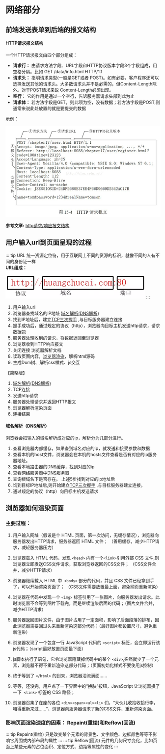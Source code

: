 # 网络部分

## 前端发送表单到后端的报文结构

#### HTTP请求报文结构

一个HTTP请求报文由四个部分组成：

  * **请求行：** 由请求方法字段、URL字段和HTTP协议版本字段3个字段组成，用空格分隔。比如 GET /data/info.html HTTP/1.1
  * **请求头：** 指明请求类型(一般是GET或者 POST)。如有必要，客户程序还可以选择发送其他的请求头。大多数请求头并不是必需的，但Content-Length除外。对于POST请求来说 Content-Length必须出现。
  * **空行：** 它的作用是通过一个空行，告诉服务器请求头部到此为止
  * **请求体：** 若方法字段是GET，则此项为空，没有数据；若方法字段是POST,则通常来说此处放置的就是要提交的数据

示例：

![An image](https://github.com/MY729/blog/raw/gh-pages/img/网络相关/http-1.jpg)

**参考文章:** [http请求/响应报文结构](https://my729.github.io/blog/internetwork/http%E8%AF%B7%E6%B1%82%E5%92%8C%E5%93%8D%E5%BA%94%E6%8A%A5%E6%96%87%E7%BB%93%E6%9E%84.html)

## 用户输入url到页面呈现的过程

::: tip URL
  统一资源定位符，用于互联网上不同的资源的标识，就像不同的人有不同的身份证一样  
  **URL组成：**  
  ![An image](https://github.com/MY729/blog/raw/gh-pages/img/网络相关/http-2.jpg)
:::

1. 用户输入url
2. 浏览器查找域名的IP地址 [域名解析(DNS解析)](/interview/网络相关.html#域名解析)
3. 找到IP地址后，建立[TCP三次握手](http://my729.github.io/blog/internetwork/TCP%E4%B8%89%E6%AC%A1%E6%8F%A1%E6%89%8B.html) ,与目标服务器建立连接
4. 握手成功后，通过规定的协议（http），浏览器向目标主机发送http请求，请求数据包
5. 服务器处理收到的请求，将数据返回至浏览器
6. 浏览器收到HTTP响应报文
7. 关闭连接 浏览器解析文档
8. 读取页面内容，[浏览器渲染](/interview/网络相关.html#浏览器如何渲染页面)，解析html源码
9. 生成Dom树、解析css样式、js交互

【简略版】
1. [域名解析(DNS解析)](/interview/网络相关.html#域名解析)
2. TCP连接
3. 发送http请求
4. 服务器处理请求并返回HTTP报文
5. 浏览器解析渲染页面
6. 连接结束

#### 域名解析（DNS解析）
浏览器会把输入的域名解析成对应的ip，解析分为几部分进行。

1. 查看浏览器内部缓存，如果查到域名对应的ip，就发送和接受参数和数据
2. 查看本机的host文件，浏览器会在本机的hosts文件查看是否有对应的ip服务器地址。
3. 查看本地路由器的DNS缓存，找到对应的ip
4. 查看网络服务商中DNS服务器
5. 查询根域名下是否存在。
上述5步找到对应的ip地址后
6. 询到目标IP地址后,则开始建立[TCP三次握手](http://my729.github.io/blog/internetwork/TCP%E4%B8%89%E6%AC%A1%E6%8F%A1%E6%89%8B.html)  ,与目标服务器建立连接。
7. 通过规定的协议（http）向目标主机发送请求

## 浏览器如何渲染页面

### 主要过程：

1. 用户输入网址（假设是个 HTML 页面，第一次访问，无缓存情况），浏览器向服务器发出HTTP请求，服务器返回 HTML 文件； （善用缓存，减少HTTP请求，减轻服务器压力）

2. 浏览器载入 HTML 代码，发现 `<head>` 内有一个` <link> `引用外部 CSS 文件,则浏览器立即发送CSS文件请求，获取浏览器返回的CSS文件；  （CSS文件合并，减少HTTP请求）

3. 浏览器继续载入 HTML 中` <body>` 部分的代码，并且 CSS 文件已经拿到手了，可以开始渲染页面了；    （CSS文件需要放置最上面，避免网页重新渲染）

4. 浏览器在代码中发现一个 `<img>` 标签引用了一张图片，向服务器发出请求。此时浏览器不会等到图片下载完，而是继续渲染后面的代码；（图片文件合并，减少HTTP请求）

5. 服务器返回图片文件，由于图片占用了一定面积，影响了后面段落的排布，因此浏览器需要回过头来重新渲染这部分代码；（最好图片都设置尺寸，避免重新渲染）

6. 浏览器发现了一个包含一行 JavaScript 代码的 `<script>` 标签，会立即运行该js代码；（script最好放置页面最下面）                   

7. js脚本执行了语句，它令浏览器隐藏掉代码中的某个 `<div>`,突然就少了一个元素，浏览器不得不重新渲染这部分代码；（页面初始化样式不要使用js控制）   

8. 终于等到了 `</html>` 的到来，浏览器泪流满面……

9. 等等，还没完，用户点了一下界面中的“换肤”按钮，JavaScript 让浏览器换了一下` <link>` 标签的 CSS 路径；

10. 浏览器召集了在座的各位 `<div><span><ul><li>` 们，“大伙儿收拾收拾行李，咱得重新来过……”，浏览器向服务器请求了新的CSS文件，重新渲染页面。

### 影响页面渲染速度的因素： Repaint(重绘)和Reflow(回流)

::: tip Repaint(重绘)
只是改变某个元素的背景色、文字颜色、边框颜色等等不影响它周围或内部布局的属性
:::
::: tip Reflow(回流)
元件的几何尺寸变化，比如页面上某些元素的占位面积、定位方式、边距等属性的变化
:::


